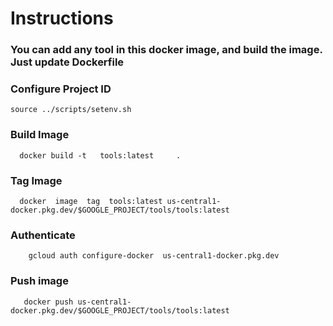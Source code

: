 # Instructions 
### You can add any tool in this docker image, and build the image. Just update Dockerfile

### Configure Project ID 
```
source ../scripts/setenv.sh  
```
### Build Image 
```
  docker build -t   tools:latest     . 
```

### Tag Image 
```
  docker  image  tag  tools:latest us-central1-docker.pkg.dev/$GOOGLE_PROJECT/tools/tools:latest
```

### Authenticate 
```
	gcloud auth configure-docker  us-central1-docker.pkg.dev
```

### Push image 
```
   docker push us-central1-docker.pkg.dev/$GOOGLE_PROJECT/tools/tools:latest
```
